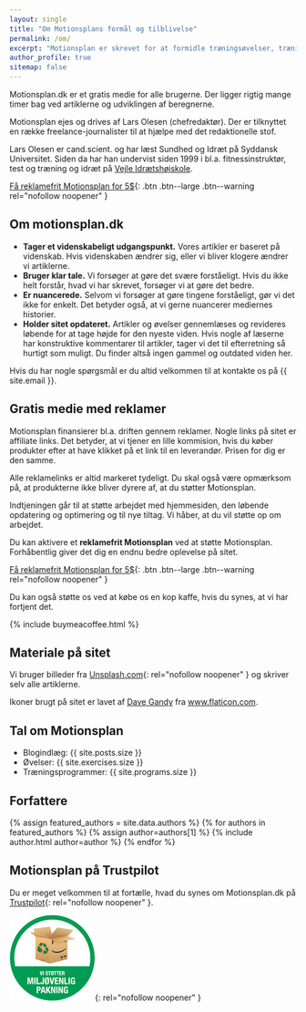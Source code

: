 ```yaml
---
layout: single
title: "Om Motionsplans formål og tilblivelse"
permalink: /om/
excerpt: "Motionsplan er skrevet for at formidle træningsøvelser, træningsprogrammer og viden om træning."
author_profile: true
sitemap: false
---
```


Motionsplan.dk er et gratis medie for alle brugerne. Der ligger rigtig mange timer bag ved artiklerne og udviklingen af beregnerne.

Motionsplan ejes og drives af Lars Olesen (chefredaktør). Der er tilknyttet en række freelance-journalister til at hjælpe med det redaktionelle stof.

Lars Olesen er cand.scient. og har læst Sundhed og Idræt på Syddansk Universitet. Siden da har han undervist siden 1999 i bl.a. fitnessinstruktør, test og træning og idræt på [Vejle Idrætshøjskole](https://www.vih.dk/).

[Få reklamefrit Motionsplan for 5$](https://www.buymeacoffee.com/l/Gi0SBcuPF){: .btn .btn--large .btn--warning rel="nofollow noopener" }

## Om motionsplan.dk

- **Tager et videnskabeligt udgangspunkt.** Vores artikler er baseret på videnskab. Hvis videnskaben ændrer sig, eller vi bliver klogere ændrer vi artiklerne.
- **Bruger klar tale.** Vi forsøger at gøre det svære forståeligt. Hvis du ikke helt forstår, hvad vi har skrevet, forsøger vi at gøre det bedre.
- **Er nuancerede.** Selvom vi forsøger at gøre tingene forståeligt, gør vi det ikke for enkelt. Det betyder også, at vi gerne nuancerer mediernes historier.
- **Holder sitet opdateret.** Artikler og øvelser gennemlæses og revideres løbende for at tage højde for den nyeste viden. Hvis nogle af læserne har konstruktive kommentarer til artikler, tager vi det til efterretning så hurtigt som muligt. Du finder altså ingen gammel og outdated viden her.

Hvis du har nogle spørgsmål er du altid velkommen til at kontakte os på {{ site.email }}.

## Gratis medie med reklamer

Motionsplan finansierer bl.a. driften gennem reklamer. Nogle links på sitet er affiliate links. Det betyder, at vi tjener en lille kommision, hvis du køber produkter efter at have klikket på et link til en leverandør. Prisen for dig er den samme.

Alle reklamelinks er altid markeret tydeligt. Du skal også være opmærksom på, at produkterne ikke bliver dyrere af, at du støtter Motionsplan.

Indtjeningen går til at støtte arbejdet med hjemmesiden, den løbende opdatering og optimering og til nye tiltag. Vi håber, at du vil støtte op om arbejdet.

Du kan aktivere et **reklamefrit Motionsplan** ved at støtte Motionsplan. Forhåbentlig giver det dig en endnu bedre oplevelse på sitet.

[Få reklamefrit Motionsplan for 5$](https://www.buymeacoffee.com/l/Gi0SBcuPF){: .btn .btn--large .btn--warning rel="nofollow noopener" }

Du kan også støtte os ved at købe os en kop kaffe, hvis du synes, at vi har fortjent det.

{% include buymeacoffee.html %}

## Materiale på sitet

Vi bruger billeder fra [Unsplash.com](https://unsplash.com/){: rel="nofollow noopener" } og skriver selv alle artiklerne.

Ikoner brugt på sitet er lavet af <a href="https://www.flaticon.com/authors/dave-gandy" rel="nofollow noopener" title="Dave Gandy">Dave Gandy</a> fra <a rel="nofollow noopener" href="https://www.flaticon.com/" title="Flaticon">www.flaticon.com</a>.

## Tal om Motionsplan

- Blogindlæg: {{ site.posts.size }}
- Øvelser: {{ site.exercises.size }}
- Træningsprogrammer: {{ site.programs.size }}

## Forfattere

{% assign featured_authors = site.data.authors %}
{% for authors in featured_authors %}
  {% assign author=authors[1] %}
  {% include author.html author=author %}
{% endfor %}

## Motionsplan på Trustpilot

Du er meget velkommen til at fortælle, hvad du synes om Motionsplan.dk på [Trustpilot](https://dk.trustpilot.com/review/motionsplan.dk){: rel="nofollow noopener" }.

[![](/assets/images/miljoe-pakning-badge.png)](https://miljoevenlig-pakning.dk/){: rel="nofollow noopener" }
